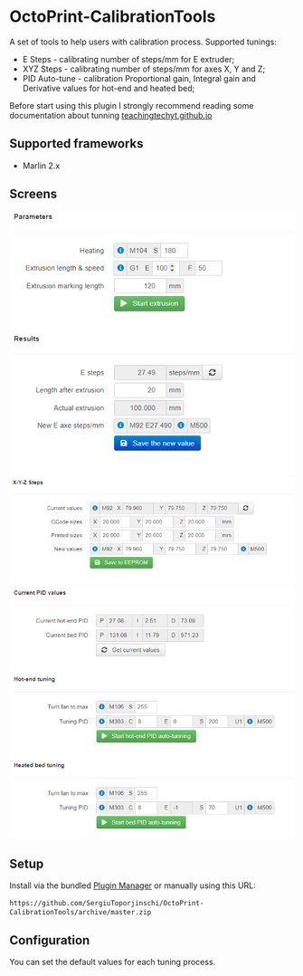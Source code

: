 # OctoPrint-CalibrationTools

A set of tools to help users with calibration process.
Supported tunings:

- E Steps - calibrating number of steps/mm for E extruder;
- XYZ Steps - calibrating number of steps/mm for axes X, Y and Z;
- PID Auto-tune - calibration Proportional gain, Integral gain and Derivative values for hot-end and heated bed;

Before start using this plugin I strongly recommend reading some documentation about tunning [teachingtechyt.github.io](https://teachingtechyt.github.io/calibration.html)

## Supported frameworks

- Marlin 2.x

## Screens

![E-Steps](assets/eSteps.png)
![X-Y-Z Steps](assets/XYZSteps.png)
![PID Autotune](assets/PID-autotune.png)

## Setup

Install via the bundled [Plugin Manager](https://docs.octoprint.org/en/master/bundledplugins/pluginmanager.html)
or manually using this URL:

    https://github.com/SergiuToporjinschi/OctoPrint-CalibrationTools/archive/master.zip

## Configuration

You can set the default values for each tuning process.
